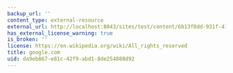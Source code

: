```yaml
---
backup_url: ''
content_type: external-resource
external_url: http://localhost:8043/sites/test/content/6b13f8dd-931f-4193-9577-6c1ae8a88129/?ocw_resource_link_uuid=6b13f8dd-931f-4193-9577-6c1ae8a88129&ocw_resource_link_suffix=
has_external_license_warning: true
is_broken: ''
license: https://en.wikipedia.org/wiki/All_rights_reserved
title: google.com
uid: da9eb867-e81c-42f9-abd1-8de254888d92
---
```

